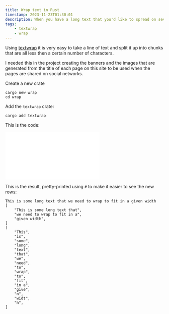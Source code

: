 ```yaml
---
title: Wrap text in Rust
timestamp: 2023-11-23T01:30:01
description: When you have a long text that you'd like to spread on several shorter rows.
tags:
    - textwrap
    - wrap
---
```


Using [textwrap](https://crates.io/crates/textwrap) it is very easy to take a line of text and split it up into chunks that are all less then a certain number of characters.

I needed this in the project creating the banners and the images that are generated from the title of each page on this site to be used when the pages are shared on social networks.


Create a new crate

```
cargo new wrap
cd wrap
```

Add the `textwrap` crate:

```
cargo add textwrap
```

This is the code:

![](examples/wrap/src/main.rs)

This is the result, pretty-printed using `#` to make it easier to see the new rows:

```
This is some long text that we need to wrap to fit in a given width
[
    "This is some long text that",
    "we need to wrap to fit in a",
    "given width",
]
[
    "This",
    "is",
    "some",
    "long",
    "text",
    "that",
    "we",
    "need",
    "to",
    "wrap",
    "to",
    "fit",
    "in a",
    "give",
    "n",
    "widt",
    "h",
]
```


